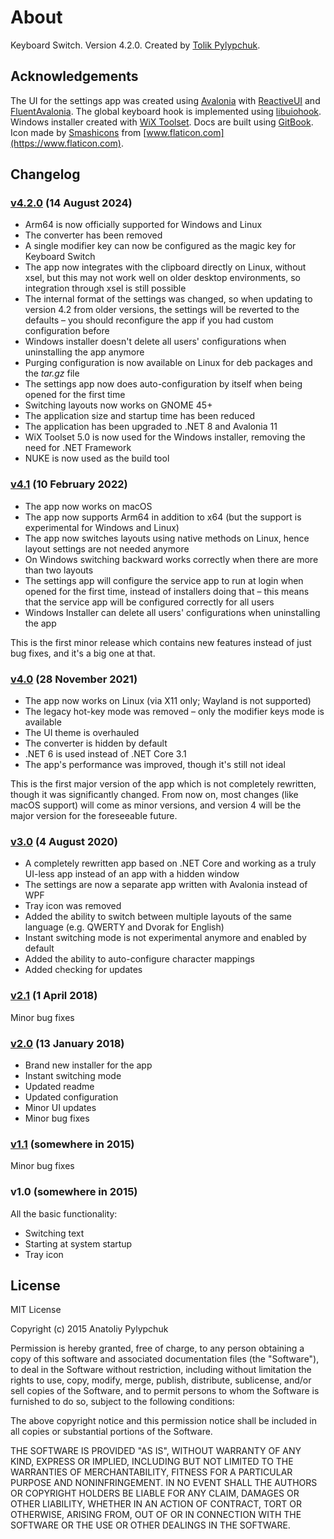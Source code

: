# About

Keyboard Switch. Version 4.2.0. Created by [Tolik Pylypchuk](https://github.com/TolikPylypchuk).

## Acknowledgements

The UI for the settings app was created using [Avalonia](https://avaloniaui.net) with [ReactiveUI](https://www.reactiveui.net) and [FluentAvalonia](https://github.com/amwx/FluentAvalonia). The global keyboard hook is implemented using [libuiohook](https://github.com/kwhat/libuiohook). Windows installer created with [WiX Toolset](https://wixtoolset.org). Docs are built using [GitBook](https://www.gitbook.com). Icon made by [Smashicons](https://smashicons.com) from [www.flaticon.com](https://www.flaticon.com).

## Changelog

### [v4.2.0](https://github.com/TolikPylypchuk/KeyboardSwitch/releases/tag/v4.2.0) (14 August 2024)

* Arm64 is now officially supported for Windows and Linux
* The converter has been removed
* A single modifier key can now be configured as the magic key for Keyboard Switch
* The app now integrates with the clipboard directly on Linux, without xsel, but this may not work well on older desktop environments, so integration through xsel is still possible
* The internal format of the settings was changed, so when updating to version 4.2 from older versions, the settings will be reverted to the defaults – you should reconfigure the app if you had custom configuration before
* Windows installer doesn't delete all users' configurations when uninstalling the app anymore
* Purging configuration is now available on Linux for deb packages and the _tar.gz_ file
* The settings app now does auto-configuration by itself when being opened for the first time
* Switching layouts now works on GNOME 45+
* The application size and startup time has been reduced
* The application has been upgraded to .NET 8 and Avalonia 11
* WiX Toolset 5.0 is now used for the Windows installer, removing the need for .NET Framework
* NUKE is now used as the build tool

### [v4.1](https://github.com/TolikPylypchuk/KeyboardSwitch/releases/tag/v4.1) (10 February 2022)

* The app now works on macOS
* The app now supports Arm64 in addition to x64 (but the support is experimental for Windows and Linux)
* The app now switches layouts using native methods on Linux, hence layout settings are not needed anymore
* On Windows switching backward works correctly when there are more than two layouts
* The settings app will configure the service app to run at login when opened for the first time, instead of installers doing that – this means that the service app will be configured correctly for all users
* Windows Installer can delete all users' configurations when uninstalling the app

This is the first minor release which contains new features instead of just bug fixes, and it's a big one at that.

### [v4.0](https://github.com/TolikPylypchuk/KeyboardSwitch/releases/tag/v4.0) (28 November 2021)

* The app now works on Linux (via X11 only; Wayland is not supported)
* The legacy hot-key mode was removed – only the modifier keys mode is available
* The UI theme is overhauled
* The converter is hidden by default
* .NET 6 is used instead of .NET Core 3.1
* The app's performance was improved, though it's still not ideal

This is the first major version of the app which is not completely rewritten, though it was significantly changed. From now on, most changes (like macOS support) will come as minor versions, and version 4 will be the major version for the foreseeable future.

### [v3.0](https://github.com/TolikPylypchuk/KeyboardSwitch/releases/tag/v3.0) (4 August 2020)

* A completely rewritten app based on .NET Core and working as a truly UI-less app instead of an app with a hidden window
* The settings are now a separate app written with Avalonia instead of WPF
* Tray icon was removed
* Added the ability to switch between multiple layouts of the same language (e.g. QWERTY and Dvorak for English)
* Instant switching mode is not experimental anymore and enabled by default
* Added the ability to auto-configure character mappings
* Added checking for updates

### [v2.1](https://github.com/TolikPylypchuk/KeyboardSwitch/releases/tag/v2.1) (1 April 2018)

Minor bug fixes

### [v2.0](https://github.com/TolikPylypchuk/KeyboardSwitch/releases/tag/v2.0) (13 January 2018)

* Brand new installer for the app
* Instant switching mode
* Updated readme
* Updated configuration
* Minor UI updates
* Minor bug fixes

### [v1.1](https://github.com/TolikPylypchuk/KeyboardSwitch/releases/tag/v1.1) (somewhere in 2015)

Minor bug fixes

### v1.0 (somewhere in 2015)

All the basic functionality:

* Switching text
* Starting at system startup
* Tray icon

## License

MIT License

Copyright (c) 2015 Anatoliy Pylypchuk

Permission is hereby granted, free of charge, to any person obtaining a copy of this software and associated documentation files (the "Software"), to deal in the Software without restriction, including without limitation the rights to use, copy, modify, merge, publish, distribute, sublicense, and/or sell copies of the Software, and to permit persons to whom the Software is furnished to do so, subject to the following conditions:

The above copyright notice and this permission notice shall be included in all copies or substantial portions of the Software.

THE SOFTWARE IS PROVIDED "AS IS", WITHOUT WARRANTY OF ANY KIND, EXPRESS OR IMPLIED, INCLUDING BUT NOT LIMITED TO THE WARRANTIES OF MERCHANTABILITY, FITNESS FOR A PARTICULAR PURPOSE AND NONINFRINGEMENT. IN NO EVENT SHALL THE AUTHORS OR COPYRIGHT HOLDERS BE LIABLE FOR ANY CLAIM, DAMAGES OR OTHER LIABILITY, WHETHER IN AN ACTION OF CONTRACT, TORT OR OTHERWISE, ARISING FROM, OUT OF OR IN CONNECTION WITH THE SOFTWARE OR THE USE OR OTHER DEALINGS IN THE SOFTWARE.

